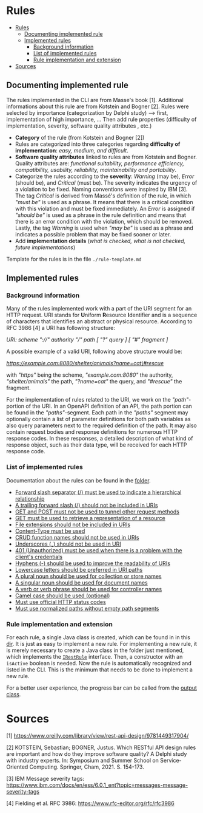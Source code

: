 # Rules
- [Rules](#rules)
  - [Documenting implemented rule](#documenting-implemented-rule)
  - [Implemented rules](#implemented-rules)
    - [Background information](#background-information)
    - [List of implemented rules](#list-of-implemented-rules)
    - [Rule implementation and extension](#rule-implementation-and-extension)
- [Sources](#sources)

## Documenting implemented rule
The rules implemented in the CLI are from Masse's book [1]. Additional informations about this rule are from Kotstein and Bogner [2]. Rules were selected by importance (categorization by Delphi study) --> first, implementation of high importance, ... Then add rule properties (difficulty of implementation, severity, software quality attributes , etc.)
* **Category** of the rule (from Kotstein and Bogner [2])
* Rules are categorized into three categories regarding **difficulty of implementation**: *easy, medium, and difficult*. 
* **Software quality attributes** linked to rules are from Kotstein and Bogner. Quality attributes are: *functional suitability, performance efficiency, compatibility, usability, reliability, maintainability and portability*. 
* Categorize the rules according to the **severity**: *Warning* (may be), *Error* (should be), and *Critical* (must be). The severity indicates the urgency of a violation to be fixed. Naming conventions were inspired by IBM [3]. The tag *Critical* is derived from Massé's definition of the rule, in which *"must be"* is used as a phrase. It means that there is a critical condition with this violation and must be fixed immediately. An *Error* is assigned if *"should be"* is used as a phrase in the rule definition and means that there is an error condition with the violation, which should be removed. Lastly, the tag *Warning* is used when *"may be"* is used as a phrase and indicates a possible problem that may be fixed sooner or later.
* Add **implementation details** (_what is checked, what is not checked, future implementations_)

Template for the rules is in the file `./rule-template.md`

## Implemented rules

### Background information
Many of the rules implemented work with a part of the URI segment for an HTTP request.
URI stands for **U**niform **R**esource **I**dentifier and is a sequence of characters that identifies an abstract or physical resource. According to RFC 3986 [4] a URI has following structure:

*URI: scheme "://" authority "/" path [ "?" query ] [ "\#" fragment ]* 

A possible example of a valid URI, following above structure would be:

*https://example.com:8080/shelter/animals?name=cat\#rescue*

with *"https"* being the scheme, *"example.com:8080"* the authority, *"shelter/animals"* the path, *"?name=cat"* the query, and *"\#rescue"* the fragment.

For the implementation of rules related to the URI, we work on the *"path"*-portion of the URI. In an OpenAPI definition of an API, the path portion can be found in the *"paths"*-segment. Each path in the *"paths"* segment may optionally contain a list of parameter definitions for both path variables as also query parameters next to the required definition of the path. It may also contain request bodies and response definitions for numerous HTTP response codes. In these responses, a detailed description of what kind of response object, such as their data type, will be received for each HTTP response code.

### List of implemented rules
Documentation about the rules can be found in the [folder](./implemented-rules).

* [Forward slash separator (/) must be used to indicate a hierarchical relationship](./implemented-rules/Forward-slash-separator-must-be-used-to-indicate-a-hierarchical-relationship.md)
* [A trailing forward slash (/) should not be included in URIs](./implemented-rules/A-trailing-foward-slash-should-not-be-included-in-URIs.md)
* [GET and POST must not be used to tunnel other request methods](./implemented-rules/GET-and-POST-must-not-be-used-to-tunnel-other-request-methods.md) 
* [GET must be used to retrieve a representation of a resource](./implemented-rules/GET-must-be-used-to-retrieve-a-representation-of-a-resource.md)
* [File extensions should not be included in URIs](./implemented-rules/File-extensions-should-not-be-included-in-URIs.md)
* [Content-Type must be used](./implemented-rules/Content-Type-must-be-used.md)
* [CRUD function names should not be used in URIs](./implemented-rules/CRUD-function-names-should-not-be-used-in-URIs.md)
* [Underscores (_) should not be used in URI](./implemented-rules/Underscores-(_)-should-not-be-used-in-URI.md)
* [401 (Unauthorized) must be used when there is a problem with the client's credentials](./implemented-rules/401-(Unauthorized)-must-be-used-when-there-is-a-problem-with-the-client's-credentials.md)
* [Hyphens (-) should be used to improve the readability of URIs](./implemented-rules/Hyphens-(-)-should-be-used-to-improve-the-readability-of-URIs.md)
* [Lowercase letters should be preferred in URI paths](./implemented-rules/Lowercase-letters-should-be-preferred-in-URI-paths.md)
* [A plural noun should be used for collection or store names](./implemented-rules/A-plural-noun-should-be-used-for-collection-or-store-names.md)
* [A singular noun should be used for document names](./implemented-rules/A-singular-noun-should-be-used-for-document-names.md)
* [A verb or verb phrase should be used for controller names](./implemented-rules/A-verb-or-verb-phrase-should-be-used-for-controller-names.md)
* [Camel case should be used (optional)](./implemented-rules/Camel-case-should-be-used.md)
* [Must use official HTTP status codes](./implemented-rules/Must-use-official-HTTP-status-codes.md)
* [Must use normalized paths without empty path segments](./implemented-rules/Must-use-normalized-paths.md)

### Rule implementation and extension
For each rule, a single Java class is created, which can be found in in this [dir](../../src/main/java/cli/rule/rules). It is just as easy to implement a new rule. For implementing a new rule, it is merely necessary to create a Java class in the folder just mentioned, which implements the [`IRestRule`](../../src/main/java/cli/rule/IRestRule.java) interface. Then, a constructor with an `isActive` boolean is needed. Now the rule is automatically recognized and listed in the CLI. This is the minimum that needs to be done to implement a new rule. 

For a better user experience, the progress bar can be called from the [output class](../../src/main/java/cli/utility/Output.java).

# Sources
[1] https://www.oreilly.com/library/view/rest-api-design/9781449317904/

[2] KOTSTEIN, Sebastian; BOGNER, Justus. Which RESTful API design rules are important and how do they improve software quality? A Delphi study with industry experts. In: Symposium and Summer School on Service-Oriented Computing. Springer, Cham, 2021. S. 154-173.

[3] IBM Message severity tags: https://www.ibm.com/docs/en/ess/6.0.1_ent?topic=messages-message-severity-tags

[4] Fielding et al. RFC 3986: https://www.rfc-editor.org/rfc/rfc3986
